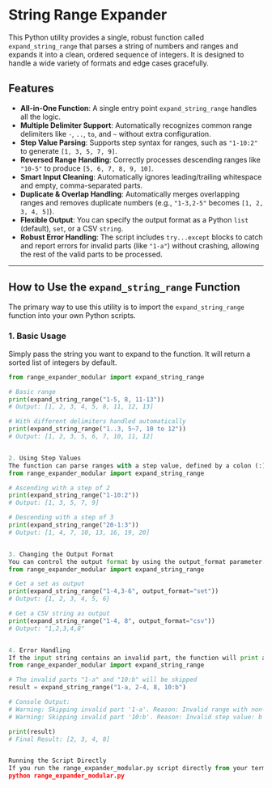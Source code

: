 # String Range Expander

This Python utility provides a single, robust function called `expand_string_range` that parses a string of numbers and ranges and expands it into a clean, ordered sequence of integers. It is designed to handle a wide variety of formats and edge cases gracefully.

## Features

- **All-in-One Function**: A single entry point `expand_string_range` handles all the logic.
- **Multiple Delimiter Support**: Automatically recognizes common range delimiters like `-`, `..`, `to`, and `~` without extra configuration.
- **Step Value Parsing**: Supports step syntax for ranges, such as `"1-10:2"` to generate `[1, 3, 5, 7, 9]`.
- **Reversed Range Handling**: Correctly processes descending ranges like `"10-5"` to produce `[5, 6, 7, 8, 9, 10]`.
- **Smart Input Cleaning**: Automatically ignores leading/trailing whitespace and empty, comma-separated parts.
- **Duplicate & Overlap Handling**: Automatically merges overlapping ranges and removes duplicate numbers (e.g., `"1-3,2-5"` becomes `[1, 2, 3, 4, 5]`).
- **Flexible Output**: You can specify the output format as a Python `list` (default), `set`, or a CSV `string`.
- **Robust Error Handling**: The script includes `try...except` blocks to catch and report errors for invalid parts (like `"1-a"`) without crashing, allowing the rest of the valid parts to be processed.

---

## How to Use the `expand_string_range` Function

The primary way to use this utility is to import the `expand_string_range` function into your own Python scripts.

### 1. Basic Usage

Simply pass the string you want to expand to the function. It will return a sorted list of integers by default.

```python
from range_expander_modular import expand_string_range

# Basic range
print(expand_string_range("1-5, 8, 11-13"))
# Output: [1, 2, 3, 4, 5, 8, 11, 12, 13]

# With different delimiters handled automatically
print(expand_string_range("1..3, 5~7, 10 to 12"))
# Output: [1, 2, 3, 5, 6, 7, 10, 11, 12]


2. Using Step Values
The function can parse ranges with a step value, defined by a colon (:).
from range_expander_modular import expand_string_range

# Ascending with a step of 2
print(expand_string_range("1-10:2"))
# Output: [1, 3, 5, 7, 9]

# Descending with a step of 3
print(expand_string_range("20-1:3"))
# Output: [1, 4, 7, 10, 13, 16, 19, 20]


3. Changing the Output Format
You can control the output format by using the output_format parameter. The supported formats are "list", "set", and "csv".
from range_expander_modular import expand_string_range

# Get a set as output
print(expand_string_range("1-4,3-6", output_format="set"))
# Output: {1, 2, 3, 4, 5, 6}

# Get a CSV string as output
print(expand_string_range("1-4, 8", output_format="csv"))
# Output: "1,2,3,4,8"


4. Error Handling
If the input string contains an invalid part, the function will print a warning and skip that part, continuing to process the rest of the string.
from range_expander_modular import expand_string_range

# The invalid parts "1-a" and "10:b" will be skipped
result = expand_string_range("1-a, 2-4, 8, 10:b")

# Console Output:
# Warning: Skipping invalid part '1-a'. Reason: Invalid range with non-numeric values: 1-a
# Warning: Skipping invalid part '10:b'. Reason: Invalid step value: b

print(result)
# Final Result: [2, 3, 4, 8]


Running the Script Directly
If you run the range_expander_modular.py script directly from your terminal, the code inside the if __name__ == '__main__': block will execute. This section contains several print statements that demonstrate the function's capabilities across all defined scenarios, making it easy to see examples of its behavior.
python range_expander_modular.py


